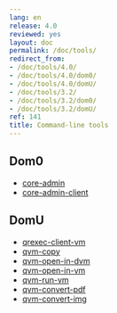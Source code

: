 ```yaml
---
lang: en
release: 4.0
reviewed: yes
layout: doc
permalink: /doc/tools/
redirect_from:
- /doc/tools/4.0/
- /doc/tools/4.0/dom0/
- /doc/tools/4.0/domU/
- /doc/tools/3.2/
- /doc/tools/3.2/dom0/
- /doc/tools/3.2/domU/
ref: 141
title: Command-line tools
---
```


Dom0
----

* [core-admin](https://dev.qubes-os.org/projects/core-admin/en/latest/manpages/)
* [core-admin-client](https://dev.qubes-os.org/projects/core-admin-client/en/latest/manpages/)

DomU
----

* [qrexec-client-vm](https://github.com/QubesOS/qubes-core-qrexec/blob/master/agent/qrexec-client-vm.rst)
* [qvm-copy](https://github.com/QubesOS/qubes-core-agent-linux/blob/master/doc/vm-tools/qvm-copy.rst)
* [qvm-open-in-dvm](https://github.com/QubesOS/qubes-core-agent-linux/blob/master/doc/vm-tools/qvm-open-in-dvm.rst)
* [qvm-open-in-vm](https://github.com/QubesOS/qubes-core-agent-linux/blob/master/doc/vm-tools/qvm-open-in-vm.rst)
* [qvm-run-vm](https://github.com/QubesOS/qubes-core-agent-linux/blob/master/doc/vm-tools/qvm-run-vm.rst)
* [qvm-convert-pdf](https://github.com/QubesOS/qubes-app-linux-pdf-converter/blob/master/README.md)
* [qvm-convert-img](https://github.com/QubesOS/qubes-app-linux-img-converter/blob/master/README.md)
